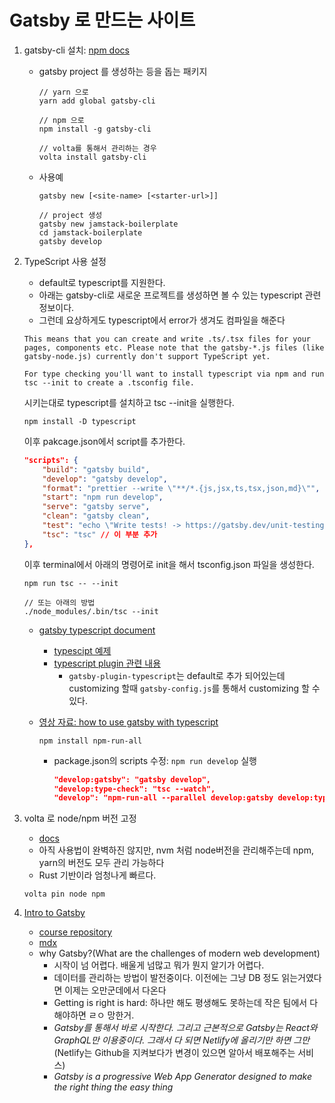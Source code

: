 # Gatsby 로 만드는 사이트

1. gatsby-cli 설치: [npm docs](https://www.npmjs.com/package/gatsby-cli)
   - gatsby project 를 생성하는 등을 돕는 패키지
       ```
       // yarn 으로 
       yarn add global gatsby-cli

       // npm 으로
       npm install -g gatsby-cli

       // volta를 통해서 관리하는 경우
       volta install gatsby-cli
       ```

   - 사용예
       ```
       gatsby new [<site-name> [<starter-url>]]

       // project 생성
       gatsby new jamstack-boilerplate
       cd jamstack-boilerplate
       gatsby develop
       ```


2. TypeScript 사용 설정
   - default로 typescript를 지원한다.
   - 아래는 gatsby-cli로 새로운 프로젝트를 생성하면 볼 수 있는 typescript 관련 정보이다. 
   - 그런데 요상하게도 typescript에서 error가 생겨도 컴파일을 해준다
  
   ```
   This means that you can create and write .ts/.tsx files for your pages, components etc. Please note that the gatsby-*.js files (like gatsby-node.js) currently don't support TypeScript yet.

   For type checking you'll want to install typescript via npm and run tsc --init to create a .tsconfig file.
   ```

   시키는대로 typescript를 설치하고 tsc --init을 실행한다. 

   ```
   npm install -D typescript
   ```

   이후 pakcage.json에서 script를 추가한다. 

   ```json
   "scripts": {
       "build": "gatsby build",
       "develop": "gatsby develop",
       "format": "prettier --write \"**/*.{js,jsx,ts,tsx,json,md}\"",
       "start": "npm run develop",
       "serve": "gatsby serve",
       "clean": "gatsby clean",
       "test": "echo \"Write tests! -> https://gatsby.dev/unit-testing\" && exit 1",
       "tsc": "tsc" // 이 부분 추가
   },
   ```

   이후 terminal에서 아래의 명령어로 init을 해서 tsconfig.json 파일을 생성한다. 

   ```
   npm run tsc -- --init 

   // 또는 아래의 방법
   ./node_modules/.bin/tsc --init
   ```

   - [gatsby typescript document](https://www.gatsbyjs.com/docs/how-to/custom-configuration/typescript/)
     - [typescipt 예제](https://github.com/gatsbyjs/gatsby/tree/master/examples/using-typescript)
     - [typescript plugin 관련 내용](https://www.gatsbyjs.com/plugins/gatsby-plugin-typescript/)
       - `gatsby-plugin-typescript`는 default로 추가 되어있는데 customizing 할때  `gatsby-config.js`를 통해서 customizing 할 수 있다. 
  
   - [영상 자료: how to use gatsby with typescript](https://www.youtube.com/watch?v=Mf8eqNrcZDw&ab_channel=ProgressiveDev)  
        ```
        npm install npm-run-all
        ```

        - package.json의 scripts 수정: `npm run develop` 실행
            ```json
            "develop:gatsby": "gatsby develop",
            "develop:type-check": "tsc --watch",
            "develop": "npm-run-all --parallel develop:gatsby develop:type-check",
            ```

3. volta 로 node/npm 버전 고정
   - [docs](https://docs.volta.sh/guide/)
   - 아직 사용법이 완벽하진 않지만, nvm 처럼 node버전을 관리해주는데 npm, yarn의 버전도 모두 관리 가능하다
   - Rust 기반이라 엄청나게 빠르다.
     
   ```
   volta pin node npm
   ```

4. [Intro to Gatsby](https://jlengstorf.github.io/presentations/workshop-gatsby-mdx-blog/#/)
   - [course repository](https://github.com/frontendmasters/gatsby-intro)
   - [mdx](https://mdxjs.com/)
   - why Gatsby?(What are the challenges of modern web development)
     - 시작이 넘 어렵다. 배울게 넘많고 뭐가 뭔지 알기가 어렵다.
     - 데이터를 관리하는 방법이 발전중이다. 이전에는 그냥 DB 정도 읽는거였다면 이제는 오만군데에서 다온다
     - Getting is right is hard: 하나만 해도 평생해도 못하는데 작은 팀에서 다해야하면 ㄹㅇ 망한거.
     - _Gatsby를 통해서 바로 시작한다. 그리고 근본적으로 Gatsby는 React와 GraphQL만 이용중이다. 그래서 다 되면 Netlify에 올리기만 하면 그만_ (Netlify는 Github을 지켜보다가 변경이 있으면 알아서 배포해주는 서비스)
     - _Gatsby is a progressive Web App Generator designed to make the right thing the easy thing_